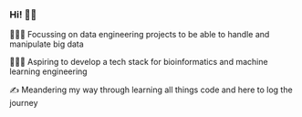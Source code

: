 ### Hi! 👋😄

👩🏻‍💻 Focussing on data engineering projects to be able to handle and manipulate big data

👩🏻‍🏫 Aspiring to develop a tech stack for bioinformatics and machine learning engineering

✍️ Meandering my way through learning all things code and here to log the journey

<!--
**GhostCat12/GhostCat12** is a ✨ _special_ ✨ repository because its `README.md` (this file) appears on your GitHub profile.

Here are some ideas to get you started:

- 🔭 I’m currently working on ...
- 🌱 I’m currently learning ...
- 👯 I’m looking to collaborate on ...
- 🤔 I’m looking for help with ...
- 💬 Ask me about ...
- 📫 How to reach me: ...
- 😄 Pronouns: ...
- ⚡ Fun fact: ...
-->
